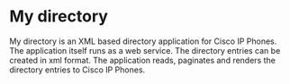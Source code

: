 # My directory

My directory is an XML based directory application for Cisco IP Phones. The application itself runs as a web service. The directory entries can be created in xml format. The application reads, paginates and renders the directory entries to Cisco IP Phones.






